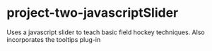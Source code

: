 # project-two-javascriptSlider
Uses a javascript slider to teach basic field hockey techniques. Also incorporates the tooltips plug-in
